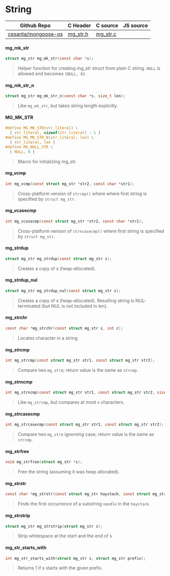 # String
| Github Repo | C Header | C source  | JS source |
| ----------- | -------- | --------  | ----------------- |
| [cesanta/mongoose-os](https://github.com/cesanta/mongoose-os) | [mg_str.h](https://github.com/cesanta/mongoose-os/blob/master/include/mg_str.h) | [mg_str.c](https://github.com/cesanta/mongoose-os/blob/master/src/mg_str.c)  | &nbsp;         |

#### mg_mk_str

```c
struct mg_str mg_mk_str(const char *s);
```
> 
> Helper function for creating mg_str struct from plain C string.
> `NULL` is allowed and becomes `{NULL, 0}`.
>  
#### mg_mk_str_n

```c
struct mg_str mg_mk_str_n(const char *s, size_t len);
```
> 
> Like `mg_mk_str`, but takes string length explicitly.
>  
#### MG_MK_STR

```c
#define MG_MK_STR(str_literal) \
  { str_literal, sizeof(str_literal) - 1 }
#define MG_MK_STR_N(str_literal, len) \
  { str_literal, len }
#define MG_NULL_STR \
  { NULL, 0 }
```
>  Macro for initializing mg_str. 
#### mg_vcmp

```c
int mg_vcmp(const struct mg_str *str2, const char *str1);
```
> 
> Cross-platform version of `strcmp()` where where first string is
> specified by `struct mg_str`.
>  
#### mg_vcasecmp

```c
int mg_vcasecmp(const struct mg_str *str2, const char *str1);
```
> 
> Cross-platform version of `strncasecmp()` where first string is
> specified by `struct mg_str`.
>  
#### mg_strdup

```c
struct mg_str mg_strdup(const struct mg_str s);
```
>  Creates a copy of s (heap-allocated). 
#### mg_strdup_nul

```c
struct mg_str mg_strdup_nul(const struct mg_str s);
```
> 
> Creates a copy of s (heap-allocated).
> Resulting string is NUL-terminated (but NUL is not included in len).
>  
#### mg_strchr

```c
const char *mg_strchr(const struct mg_str s, int c);
```
> 
> Locates character in a string.
>  
#### mg_strcmp

```c
int mg_strcmp(const struct mg_str str1, const struct mg_str str2);
```
> 
> Compare two `mg_str`s; return value is the same as `strcmp`.
>  
#### mg_strncmp

```c
int mg_strncmp(const struct mg_str str1, const struct mg_str str2, size_t n);
```
> 
> Like `mg_strcmp`, but compares at most `n` characters.
>  
#### mg_strcasecmp

```c
int mg_strcasecmp(const struct mg_str str1, const struct mg_str str2);
```
> 
> Compare two `mg_str`s ignoreing case; return value is the same as `strcmp`.
>  
#### mg_strfree

```c
void mg_strfree(struct mg_str *s);
```
> 
> Free the string (assuming it was heap allocated).
>  
#### mg_strstr

```c
const char *mg_strstr(const struct mg_str haystack, const struct mg_str needle);
```
> 
> Finds the first occurrence of a substring `needle` in the `haystack`.
>  
#### mg_strstrip

```c
struct mg_str mg_strstrip(struct mg_str s);
```
>  Strip whitespace at the start and the end of s 
#### mg_str_starts_with

```c
int mg_str_starts_with(struct mg_str s, struct mg_str prefix);
```
>  Returns 1 if s starts with the given prefix. 
